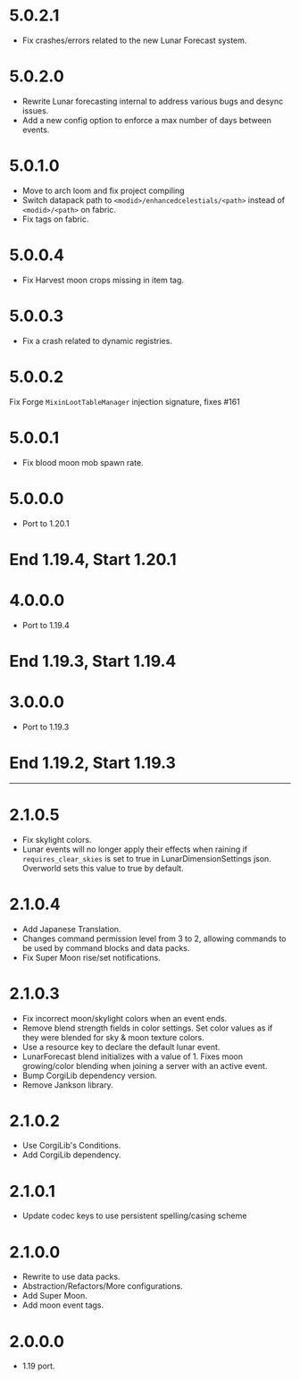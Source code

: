 # 5.0.2.1
* Fix crashes/errors related to the new Lunar Forecast system.

# 5.0.2.0
* Rewrite Lunar forecasting internal to address various bugs and desync issues.
* Add a new config option to enforce a max number of days between events.

# 5.0.1.0
* Move to arch loom and fix project compiling
* Switch datapack path to `<modid>/enhancedcelestials/<path>` instead of `<modid>/<path>` on fabric.
* Fix tags on fabric.

# 5.0.0.4
* Fix Harvest moon crops missing in item tag.

# 5.0.0.3
* Fix a crash related to dynamic registries.

# 5.0.0.2
Fix Forge `MixinLootTableManager` injection signature, fixes #161

# 5.0.0.1
* Fix blood moon mob spawn rate.

# 5.0.0.0
* Port to 1.20.1

# End 1.19.4, Start 1.20.1
# 4.0.0.0
* Port to 1.19.4

# End 1.19.3, Start 1.19.4
# 3.0.0.0
* Port to 1.19.3

# End 1.19.2, Start 1.19.3
***
# 2.1.0.5
* Fix skylight colors.
* Lunar events will no longer apply their effects when raining if `requires_clear_skies` is set to true in LunarDimensionSettings json. Overworld sets this value to true by default.

# 2.1.0.4
* Add Japanese Translation.
* Changes command permission level from 3 to 2, allowing commands to be used by command blocks and data packs.
* Fix Super Moon rise/set notifications.

# 2.1.0.3
* Fix incorrect moon/skylight colors when an event ends.
* Remove blend strength fields in color settings. Set color values as if they were blended for sky & moon texture colors.
* Use a resource key to declare the default lunar event.
* LunarForecast blend initializes with a value of 1. Fixes moon growing/color blending when joining a server with an active event.
* Bump CorgiLib dependency version.
* Remove Jankson library. 

# 2.1.0.2
* Use CorgiLib's Conditions.
* Add CorgiLib dependency.

# 2.1.0.1
* Update codec keys to use persistent spelling/casing scheme

# 2.1.0.0
* Rewrite to use data packs.
* Abstraction/Refactors/More configurations.
* Add Super Moon.
* Add moon event tags.

# 2.0.0.0
* 1.19 port.